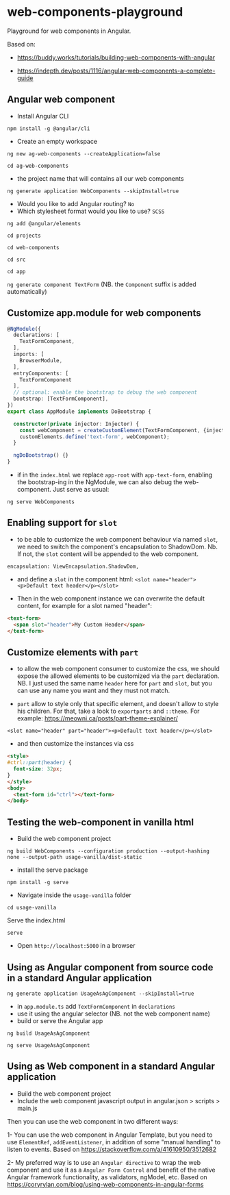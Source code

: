 # web-components-playground

Playground for web components in Angular.

Based on:

- <https://buddy.works/tutorials/building-web-components-with-angular>

- <https://indepth.dev/posts/1116/angular-web-components-a-complete-guide>

## Angular web component

- Install Angular CLI

`npm install -g @angular/cli`

- Create an empty workspace

`ng new ag-web-components --createApplication=false`

`cd ag-web-components`

- the project name that will contains all our web components

`ng generate application WebComponents --skipInstall=true`

- Would you like to add Angular routing? `No`
- Which stylesheet format would you like to use? `SCSS`

`ng add @angular/elements`

`cd projects`

`cd web-components`

`cd src`

`cd app`

`ng generate component TextForm` (NB. the `Component` suffix is added automatically)

## Customize app.module for web components

``` typescript
@NgModule({
  declarations: [
    TextFormComponent,
  ],
  imports: [
    BrowserModule,
  ],
  entryComponents: [
    TextFormComponent
  ],
  // optional: enable the bootstrap to debug the web component
  bootstrap: [TextFormComponent],
})
export class AppModule implements DoBootstrap {

  constructor(private injector: Injector) {
    const webComponent = createCustomElement(TextFormComponent, {injector});
    customElements.define('text-form', webComponent);
  }

  ngDoBootstrap() {}
}
```

- if in the `index.html` we replace `app-root` with `app-text-form`, enabling the bootstrap-ing in the NgModule, we can also debug the web-component. Just serve as usual:

`ng serve WebComponents`

## Enabling support for `slot`

- to be able to customize the web component behaviour via named `slot`, we need to switch the component's encapsulation to ShadowDom.
Nb. If not, the `slot` content will be appended to the web component.

`encapsulation: ViewEncapsulation.ShadowDom,`

- and define a `slot` in the component html:
`<slot name="header"><p>Default text header</p></slot>`

- Then in the web component instance we can overwrite the default content, for example for a slot named "header":

``` html
<text-form>
  <span slot="header">My Custom Header</span>
</text-form>
```

## Customize elements with `part`

- to allow the web component consumer to customize the css, we should expose the allowed elements to be customized via the `part` declaration.
NB. I just used the same name `header` here for `part` and `slot`, but you can use any name you want and they must not match.

- `part` allow to style only that specific element, and doesn't allow to style his children.
For that, take a look to `exportparts` and `::theme`.
For example: <https://meowni.ca/posts/part-theme-explainer/>

`<slot name="header" part="header"><p>Default text header</p></slot>`

- and then customize the instances via css

``` html
<style>
#ctrl::part(header) {
  font-size: 32px;
}
</style>
<body>
  <text-form id="ctrl"></text-form>
</body>
```

## Testing the web-component in vanilla html

- Build the web component project

`ng build WebComponents --configuration production --output-hashing none --output-path usage-vanilla/dist-static`

- install the serve package

`npm install -g serve`

- Navigate inside the `usage-vanilla` folder

`cd usage-vanilla`

Serve the index.html

`serve`

- Open `http://localhost:5000` in a browser

## Using as Angular component from source code in a standard Angular application

`ng generate application UsageAsAgComponent --skipInstall=true`

- in `app.module.ts` add `TextFormComponent` in `declarations`
- use it using the angular selector (NB. not the web component name)
- build or serve the Angular app

`ng build UsageAsAgComponent`

`ng serve UsageAsAgComponent`

## Using as Web component in a standard Angular application

- Build the web component project
- Include the web component javascript output in angular.json > scripts > main.js

Then you can use the web component in two different ways:

1- You can use the web component in Angular Template, but you need to use `ElementRef`, `addEventListener`, in addition of some "manual handling" to listen to events. Based on <https://stackoverflow.com/a/41610950/3512682>

2- My preferred way is to use an `Angular directive` to wrap the web component and use it as a `Angular Form Control` and benefit of the native Angular framework functionality, as validators, ngModel, etc.
Based on <https://coryrylan.com/blog/using-web-components-in-angular-forms>
